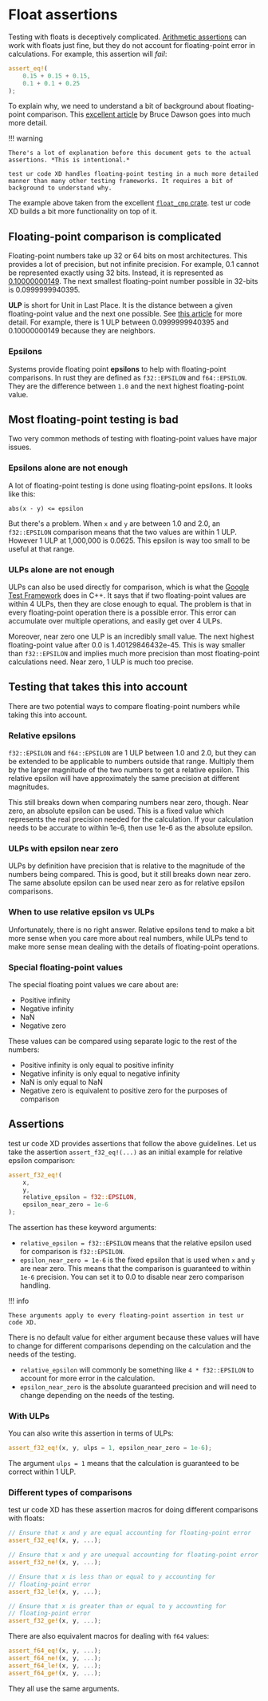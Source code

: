 <!--
Copyright (c) 2023 Sophie Katz

This file is part of test ur code XD.

test ur code XD is free software: you can redistribute it and/or modify it under the terms of the
GNU General Public License as published by the Free Software Foundation, either version 3 of the
License, or (at your option) any later version.

test ur code XD is distributed in the hope that it will be useful, but WITHOUT ANY WARRANTY; without
even the implied warranty of MERCHANTABILITY or FITNESS FOR A PARTICULAR PURPOSE. See the GNU
General Public License for more details.

You should have received a copy of the GNU General Public License along with test ur code XD. If
not, see <https://www.gnu.org/licenses/>.
-->

# Float assertions

Testing with floats is deceptively complicated. [Arithmetic assertions](assertions/arithmetic.md) can work with floats just fine, but they do not account for floating-point error in calculations. For example, this assertion will *fail*:

```rust
assert_eq!(
    0.15 + 0.15 + 0.15,
    0.1 + 0.1 + 0.25
);
```

To explain why, we need to understand a bit of background about floating-point comparison. This [excellent article](https://randomascii.wordpress.com/2012/02/25/comparing-floating-point-numbers-2012-edition/) by Bruce Dawson goes into much more detail.

!!! warning

    There's a lot of explanation before this document gets to the actual assertions. *This is intentional.*
    
    test ur code XD handles floating-point testing in a much more detailed manner than many other testing frameworks. It requires a bit of background to understand why.

The example above taken from the excellent [`float_cmp` crate](https://docs.rs/float-cmp/latest/float_cmp/#the-problem). test ur code XD builds a bit more functionality on top of it.

## Floating-point comparison is complicated

Floating-point numbers take up 32 or 64 bits on most architectures. This provides a lot of precision, but not infinite precision. For example, 0.1 cannot be represented exactly using 32 bits. Instead, it is represented as [0.10000000149](https://www.h-schmidt.net/FloatConverter/IEEE754.html). The next smallest floating-point number possible in 32-bits is 0.0999999940395.

**ULP** is short for Unit in Last Place. It is the distance between a given floating-point value and the next one possible. See [this article](https://randomascii.wordpress.com/2012/01/23/stupid-float-tricks-2/) for more detail. For example, there is 1 ULP between 0.0999999940395 and 0.10000000149 because they are neighbors.

### Epsilons

Systems provide floating point **epsilons** to help with floating-point comparisons. In rust they are defined as `f32::EPSILON` and `f64::EPSILON`. They are the difference between `1.0` and the next highest floating-point value.

## Most floating-point testing is bad

Two very common methods of testing with floating-point values have major issues.

### Epsilons alone are not enough

A lot of floating-point testing is done using floating-point epsilons. It looks like this:

```
abs(x - y) <= epsilon
```

But there's a problem. When `x` and `y` are between 1.0 and 2.0, an `f32::EPSILON` comparison means that the two values are within 1 ULP. However 1 ULP at 1,000,000 is 0.0625. This epsilon is way too small to be useful at that range.

### ULPs alone are not enough

ULPs can also be used directly for comparison, which is what the [Google Test Framework](https://github.com/google/googletest) does in C++. It says that if two floating-point values are within 4 ULPs, then they are close enough to equal. The problem is that in every floating-point operation there is a possible error. This error can accumulate over multiple operations, and easily get over 4 ULPs.

Moreover, near zero one ULP is an incredibly small value. The next highest floating-point value after 0.0 is 1.40129846432e-45. This is way smaller than `f32::EPSILON` and implies much more precision than most floating-point calculations need. Near zero, 1 ULP is much too precise.

## Testing that takes this into account

There are two potential ways to compare floating-point numbers while taking this into account. 

### Relative epsilons

`f32::EPSILON` and `f64::EPSILON` are 1 ULP between 1.0 and 2.0, but they can be extended to be applicable to numbers outside that range. Multiply them by the larger magnitude of the two numbers to get a relative epsilon. This relative epsilon will have approximately the same precision at different magnitudes.

This still breaks down when comparing numbers near zero, though. Near zero, an absolute epsilon can be used. This is a fixed value which represents the real precision needed for the calculation. If your calculation needs to be accurate to within 1e-6, then use 1e-6 as the absolute epsilon.

### ULPs with epsilon near zero

ULPs by definition have precision that is relative to the magnitude of the numbers being compared. This is good, but it still breaks down near zero. The same absolute epsilon can be used near zero as for relative epsilon comparisons.

### When to use relative epsilon vs ULPs

Unfortunately, there is no right answer. Relative epsilons tend to make a bit more sense when you care more about real numbers, while ULPs tend to make more sense mean dealing with the details of floating-point operations.

### Special floating-point values

The special floating point values we care about are:

* Positive infinity
* Negative infinity
* NaN
* Negative zero

These values can be compared using separate logic to the rest of the numbers:

* Positive infinity is only equal to positive infinity
* Negative infinity is only equal to negative infinity
* NaN is only equal to NaN
* Negative zero is equivalent to positive zero for the purposes of comparison

## Assertions

test ur code XD provides assertions that follow the above guidelines. Let us take the assertion `assert_f32_eq!(...)` as an initial example for relative epsilon comparison:

```rust
assert_f32_eq!(
    x,
    y,
    relative_epsilon = f32::EPSILON,
    epsilon_near_zero = 1e-6
);
```

The assertion has these keyword arguments:

* `relative_epsilon = f32::EPSILON` means that the relative epsilon used for comparison is `f32::EPSILON`.
* `epsilon_near_zero = 1e-6` is the fixed epsilon that is used when `x` and `y` are near zero. This means that the comparison is guaranteed to within `1e-6` precision. You can set it to 0.0 to disable near zero comparison handling.

!!! info

    These arguments apply to every floating-point assertion in test ur code XD.

There is no default value for either argument because these values will have to change for different comparisons depending on the calculation and the needs of the testing.

* `relative_epsilon` will commonly be something like `4 * f32::EPSILON` to account for more error in the calculation.
* `epsilon_near_zero` is the absolute guaranteed precision and will need to change depending on the needs of the testing.

### With ULPs

You can also write this assertion in terms of ULPs:

```rust
assert_f32_eq!(x, y, ulps = 1, epsilon_near_zero = 1e-6);
```

The argument `ulps = 1` means that the calculation is guaranteed to be correct within 1 ULP.

### Different types of comparisons

test ur code XD has these assertion macros for doing different comparisons with floats:

```rust
// Ensure that x and y are equal accounting for floating-point error
assert_f32_eq!(x, y, ...);

// Ensure that x and y are unequal accounting for floating-point error
assert_f32_ne!(x, y, ...);

// Ensure that x is less than or equal to y accounting for
// floating-point error
assert_f32_le!(x, y, ...);

// Ensure that x is greater than or equal to y accounting for
// floating-point error
assert_f32_ge!(x, y, ...);
```

There are also equivalent macros for dealing with `f64` values:

```rust
assert_f64_eq!(x, y, ...);
assert_f64_ne!(x, y, ...);
assert_f64_le!(x, y, ...);
assert_f64_ge!(x, y, ...);
```

They all use the same arguments.
